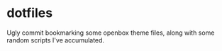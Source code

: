 # dotfiles

Ugly commit bookmarking some openbox theme files, along with some random scripts I've accumulated.
